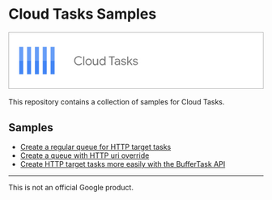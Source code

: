 # Cloud Tasks Samples

![Cloud Tasks Logo](cloud-tasks-productcard.jpeg)

This repository contains a collection of samples for Cloud Tasks.

## Samples

* [Create a regular queue for HTTP target tasks](/queue-http-tasks/)
* [Create a queue with HTTP uri override](/queue-uri-override-http-tasks/)
* [Create HTTP target tasks more easily with the BufferTask API](/queue-uri-override-http-tasks-bufferapi/)

-------

This is not an official Google product.
